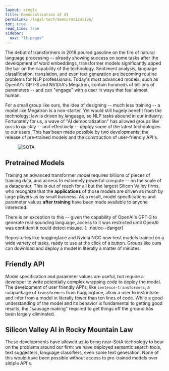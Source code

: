 ```yaml
---
layout: single
title: Democratization of AI
permalink: /legal-tech/democratization/
toc: true
read_time: true
sidebar:
  nav: "lt-pages"
---
```



The debut of transformers in 2018 poured gasoline on the fire of natural language processing -- already showing success on some tasks after the development of word embeddings, transformer models significantly upped the bar on the capability of the technology.  Sentiment analysis, language classification, translation, and even text generation are becoming routine problems for NLP professionals.  Today's most advanced models, such as OpenAI's GPT-3 and NVIDIA's Megatron, contain hundreds of billions of parameters -- and can "engage" with a user in ways that feel almost human.

For a small group like ours, the idea of designing -- much less training -- a model like Megatron is a non-starter.  Yet would still hugely benefit from the technology; law is driven by language, so NLP tasks abound in our industry.  Fortunately for us, a wave of "AI democratization" has allowed groups like ours to quickly -- and effectively -- deploy some of the latest technologies to our users.  This has been made possible by two developments: the release of pre-trained models and the construction of user-friendly API's.

<figure>
  <img src="{{ '/assets/images/sota.jpg' | relative_url }}" alt="SOTA" class="full">
</figure>

## Pretrained Models

Training an advanced transformer model requires billions of pieces of training data, and access to extremely powerful compute -- on the scale of a datacenter.  This is out of reach for all but the largest Silicon Valley firms, who recognize that the **applications** of those models are driven as much by large players as by small business.  As a result, model specifications and parameter values **after training** have been made available to anyone interested.

There is an exception to this -- given the capability of OpenAI's GPT-3 to generate real-sounding language, access to it was restricted until OpenAI was confident it could detect misuse.
{: .notice--danger}

Repositories like huggingface and Nvidia NGC now host models trained on a wide variety of tasks, ready to use at the click of a button.  Groups like ours can download and deploy a model in literally a matter of minutes.

## Friendly API

Model specification and parameter values are useful, but require a developer to write potentially complex wrapping code to deploy the model.  The development of user friendly API's, like `sentence-transformers`, a subpackage of `transformers` from huggingface, allow a user to instantiate and infer from a model in literally fewer than ten lines of code.  While a good understanding of the model and its behavior is fundamental to getting good results, the "sausage making" required to get things off the ground has been largely eliminated.

## Silicon Valley AI in Rocky Mountain Law

These developments have allowed us to bring near-SotA technology to bear on the problems around our firm: we have deployed semantic search tools, text suggesters, language classifiers, even some text generation.  None of this would have been possible without access to pre-trained models over simple API's.



